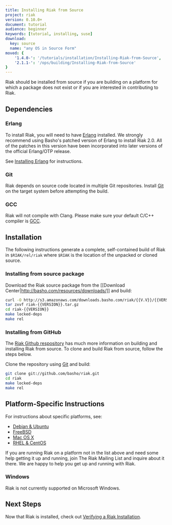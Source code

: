 ```yaml
---
title: Installing Riak from Source
project: riak
version: 0.10.0+
document: tutorial
audience: beginner
keywords: [tutorial, installing, suse]
download:
  key: source
  name: "any OS in Source Form"
moved: {
    '1.4.0-': '/tutorials/installation/Installing-Riak-from-Source',
    '2.1.1-': '/ops/building/Installing-Riak-from-Source'
}
---
```


[Install Debian & Ubuntu#Source]: http://docs.basho.com/riak/2.1.3/installing/debian-ubuntu/#Installing-From-Source
[Install FreeBSD#Source]: http://docs.basho.com/riak/2.1.3/installing/freebsd/#Installing-From-Source
[Install Mac OSX#Source]: http://docs.basho.com/riak/2.1.3/installing/mac-osx/#Installing-From-Source
[Install RHEL & CentOS#Source]: http://docs.basho.com/riak/2.1.3/installing/rhel-centos/#Installing-From-Source
[Install Verify]: http://docs.basho.com/riak/2.1.3/installing/verify-install
[Install Erlang]: http://docs.basho.com/riak/2.1.3/installing/source/erlang

Riak should be installed from source if you are building on a platform
for which a package does not exist or if you are interested in
contributing to Riak.

## Dependencies

### Erlang

To install Riak, you will need to have [Erlang](http://www.erlang.org/) installed. We strongly recommend using Basho's patched version of Erlang to install Riak 2.0. All of the patches in this version have been incorporated into later versions of the official Erlang/OTP release.

See [Installing Erlang][Install Erlang] for instructions.

### Git

Riak depends on source code located in multiple Git repositories. Install [Git](https://git-scm.com/) on the target system before attempting the build.

### GCC

Riak will not compile with Clang. Please make sure your default C/C++
compiler is [GCC](https://gcc.gnu.org/).

## Installation

The following instructions generate a complete, self-contained build of
Riak in `$RIAK/rel/riak` where `$RIAK` is the location of the unpacked
or cloned source.

### Installing from source package

Download the Riak source package from the [[Download
Center|http://basho.com/resources/downloads/]] and build:

```bash
curl -O http://s3.amazonaws.com/downloads.basho.com/riak/{{V.V}}/{{VERSION}}/riak-{{VERSION}}.tar.gz
tar zxvf riak-{{VERSION}}.tar.gz
cd riak-{{VERSION}}
make locked-deps
make rel
```

### Installing from GitHub

The [Riak Github respository](http://github.com/basho/riak) has much
more information on building and installing Riak from source. To clone
and build Riak from source, follow the steps below.

Clone the repository using [Git](http://git-scm.com) and build:

```bash
git clone git://github.com/basho/riak.git
cd riak
make locked-deps
make rel
```

## Platform-Specific Instructions

For instructions about specific platforms, see:
  
  * [Debian & Ubuntu][Install Debian & Ubuntu#Source]
  * [FreeBSD][Install FreeBSD#Source]
  * [Mac OS X][Install Mac OSX#Source]
  * [RHEL & CentOS][Install RHEL & CentOS#Source]

If you are running Riak on a platform not in the list above and need
some help getting it up and running, join The Riak Mailing List and
inquire about it there. We are happy to help you get up and running with
Riak.

### Windows

Riak is not currently supported on Microsoft Windows.

## Next Steps

Now that Riak is installed, check out [Verifying a Riak Installation][Install Verify].
